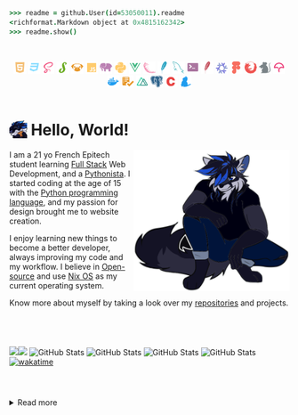 ```coffeescript 
>>> readme = github.User(id=53050011).readme
<richformat.Markdown object at 0x4815162342>
>>> readme.show()
```

<br>
<p align="center">
<img src="assets/icons/html.svg" width="22px">
<img src="assets/icons/css_dark.svg" width="22px">
<img src="assets/icons/scss.svg" width="22px">
<img src="assets/icons/stylus.svg" width="22px">
<img src="assets/icons/pug.svg" width="22px">
<img src="assets/icons/js.svg" width="22px">
<img src="assets/icons/php.svg" width="22px">
<img src="assets/icons/python.svg" width="22px">
<img src="assets/icons/vue.svg" width="22px">
<img src="assets/icons/flask.svg" width="22px">
<img src="assets/icons/sqlite.svg" width="22px">
<img src="assets/icons/sql.svg" width="22px">
<img src="assets/icons/shell.svg" width="22px">
<img src="assets/icons/htaccess.svg" width="22px">
<img src="assets/icons/nix.svg" width="22px">
<img src="assets/icons/figma.svg" width="22px">
<img src="assets/icons/firefox.svg" width="22px">
<img src="assets/icons/editorconfig.svg" width="22px">
<img src="assets/icons/codecov.svg" width="22px">
<img src="assets/icons/docker.svg" width="22px">
<img src="assets/icons/makefile.svg" width="22px">
<img src="assets/icons/nuxt.svg" width="22px">
<img src="assets/icons/pgsql.svg" width="22px">
<img src="assets/icons/c.svg" width="22px">
<img src="assets/icons/yarn.svg" width="22px">

<br>

<a href="https://hit.yhype.me/github/profile?user_id=53050011">
    <img href="https://komarev.com/ghpvc/?username=Sigmanificient&color=2347cc&style=flat-square">
</a>

</p>

# <img src="assets/img/sg_cookie.png" width="32px" align="top"> Hello, World!

<img src="assets/svg/sigma.svg" align="right" width="280">

I am a 21 yo French Epitech student learning 
[Full Stack](https://www.freecodecamp.org/news/what-is-a-full-stack-developer-back-end-front-end-full-stack-engineer/) 
Web Development, and a [Pythonista](https://www.linkedin.com/pulse/what-pythonistas-aakash-padhiyar).
I started coding at the age of 15 with the [Python programming language](https://www.python.org/), 
and my passion for design brought me to website creation.

I enjoy learning new things to become a better developer, always improving my 
code and my workflow. I believe in [Open-source](https://en.wikipedia.org/wiki/Open_source) 
and use [Nix OS](https://nixos.org) as my current operating system.


Know more about myself by taking a look over my [repositories](https://github.com/Sigmanificient?tab=repositories) and 
projects.

# <!-- Small line break, looking better than <hr/> -->

<br>

![](https://komarev.com/ghpvc/?username=Sigmanificient&color=2347cc&style=flat-square&label=views)![](https://hit.yhype.me/github/profile?user_id=53050011) ![GitHub Stats](https://img.shields.io/static/v1?label=commits&message=9683&color=2347cc&style=flat-square) ![GitHub Stats](https://img.shields.io/static/v1?label=prs&message=124&color=2347cc&style=flat-square) ![GitHub Stats](https://img.shields.io/static/v1?label=issues&message=59&color=2347cc&style=flat-square) ![GitHub Stats](https://img.shields.io/static/v1?label=streak&message=84&color=2347cc&style=flat-square) [![wakatime](https://wakatime.com/badge/user/175665bc-a6a0-4303-80ac-5a323cfb3ab4.svg?style=flat-square)](https://wakatime.com/@175665bc-a6a0-4303-80ac-5a323cfb3ab4)

# <!-- Small line break, looking better than <hr/> -->

<br>

<details>
    <summary>Read more</summary>

<br>

I dedicate a part of my time to helping beginners find a way in the wild world 
of programming, or other developers to learn new skills. 
As such I am very proud of the work my friends [@drawbu](https://github.com/drawbu/),
[@vedsaga](https://github.com/Vedsaga/), [@VictorBetsch](https://github.com/VictorBetsch),
..., have been able to do with our hours of knowledge sharing.

I studied for 2 years at Fulbert’s high school, where I learn the fundamentals 
of [DevOps](https://en.wikipedia.org/wiki/DevOps/), database management 
and core skills of the [FullStack](https://en.wikipedia.org/w/index.php?title=Full_stack)
developer.
Currently, I'm studying at [Epitech School Of Technology](https://www.epitech.eu/)
to become an IT experts and master the field of computer science. Here, I will
learn me the C programming language to strengthen my low-level knowledge and 
make various projects to thoroughly improve my coding skills.

One of my biggest, yet personal project is [Pincer](https://pincer.dev), a 
library I created in 2022 to learn more about [websockets](https://en.wikipedia.org/wiki/WebSocket)
and [Discord API](https://discord.dev) that has received contributions from 
[amazing people](https://github.com/Pincer-org/Pincer/graphs/contributors). 
It had been a key project to teach me open-source organisation and way more has
been done than i could ever imagine.

</details>
